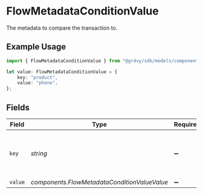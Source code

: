 # FlowMetadataConditionValue

The metadata to compare the transaction to.

## Example Usage

```typescript
import { FlowMetadataConditionValue } from "@gr4vy/sdk/models/components";

let value: FlowMetadataConditionValue = {
    key: "product",
    value: "phone",
};
```

## Fields

| Field                                            | Type                                             | Required                                         | Description                                      | Example                                          |
| ------------------------------------------------ | ------------------------------------------------ | ------------------------------------------------ | ------------------------------------------------ | ------------------------------------------------ |
| `key`                                            | *string*                                         | :heavy_minus_sign:                               | Key to metadata value to compare transaction to. | product                                          |
| `value`                                          | *components.FlowMetadataConditionValueValue*     | :heavy_minus_sign:                               | N/A                                              |                                                  |